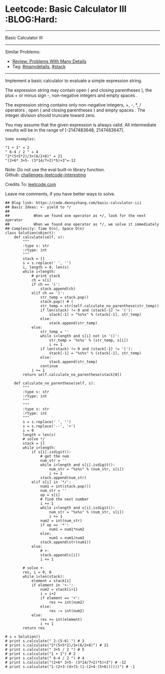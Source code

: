 # Leetcode: Basic Calculator III     :BLOG:Hard:


---

Basic Calculator III  

---

Similar Problems:  
-   [Review: Problems With Many Details](https://code.dennyzhang.com/review-manydetails)
-   Tag: [#manydetails](https://code.dennyzhang.com/tag/manydetails), [#stack](https://code.dennyzhang.com/tag/stack)

---

Implement a basic calculator to evaluate a simple expression string.  

The expression string may contain open ( and closing parentheses ), the plus + or minus sign -, non-negative integers and empty spaces .  

The expression string contains only non-negative integers, +, -, \*, / operators , open ( and closing parentheses ) and empty spaces . The integer division should truncate toward zero.  

You may assume that the given expression is always valid. All intermediate results will be in the range of [-2147483648, 2147483647].  

    Some examples:
    
    "1 + 1" = 2
    " 6-4 / 2 " = 4
    "2*(5+5*2)/3+(6/2+8)" = 21
    "(2+6* 3+5- (3*14/7+2)*5)+3"=-12

Note: Do not use the eval built-in library function.  
Github: [challenges-leetcode-interesting](https://github.com/DennyZhang/challenges-leetcode-interesting/tree/master/basic-calculator-iii)  

Credits To: [leetcode.com](https://leetcode.com/problems/basic-calculator-iii/description/)  

Leave me comments, if you have better ways to solve.  

    ## Blog link: https://code.dennyzhang.com/basic-calculator-iii
    ## Basic Ideas: +- yield to */
    ##
    ##           When we found one operator as +/, look for the next operator
    ##           When we found one operator as */, we solve it immediately
    ## Complexity: Time O(n), Space O(n)
    class Solution(object):
        def calculate(self, s):
            """
            :type s: str
            :rtype: int
            """
            stack = []
            s = s.replace(' ', '')
            i, length = 0, len(s)
            while i<length:
                # print stack
                ch = s[i]
                if ch == '(':
                    stack.append(ch)
                elif ch == ')':
                    str_temp = stack.pop()
                    stack.pop() # (
                    str_temp = str(self.calculate_no_parenthese(str_temp))
                    if len(stack) != 0 and (stack[-1] != '('):
                        stack[-1] = "%s%s" % (stack[-1], str_temp)
                    else:
                        stack.append(str_temp)
                else:
                    str_temp = ''
                    while i<length and s[i] not in '()':
                        str_temp = '%s%s' % (str_temp, s[i])
                        i += 1
                    if len(stack) != 0 and (stack[-1] != '('):
                        stack[-1] = "%s%s" % (stack[-1], str_temp)
                    else:
                        stack.append(str_temp)
                    continue
                i += 1
            return self.calculate_no_parenthese(stack[0])
    
        def calculate_no_parenthese(self, s):
            """
            :type s: str
            :rtype: int
            """
            """
            :type s: str
            :rtype: int
            """
            s = s.replace(' ', '')
            s = s.replace('--', '+')
            i = 0
            length = len(s)
            # solve */
            stack = []
            while i<length:
                if s[i].isdigit():
                    # get the num
                    num_str = ''
                    while i<length and s[i].isdigit():
                        num_str = "%s%s" % (num_str, s[i])
                        i += 1
                    stack.append(num_str)
                elif s[i] in '*/':
                    num1 = int(stack.pop())
                    num_str = ''
                    op = s[i]
                    # find the next number
                    i += 1
                    while i<length and s[i].isdigit():
                        num_str = "%s%s" % (num_str, s[i])
                        i += 1
                    num2 = int(num_str)
                    if op == '*':
                        num1 = num1*num2
                    else:
                        num1 = num1/num2
                    stack.append(str(num1))
                else:
                    # +-
                    stack.append(s[i])
                    i += 1
    
            # solve +-
            res, i = 0, 0
            while i<len(stack):
                element = stack[i]
                if element in '+-':
                    num2 = stack[i+1]
                    i = i+2
                    if element == '+':
                        res += int(num2)
                    else:
                        res -= int(num2)
                else:
                    res += int(element)
                    i += 1
            return res
    
    # s = Solution()
    # print s.calculate(" 2-(5-6) ") # 3
    # print s.calculate("2*(5+5*2)/3+(6/2+8)") # 21
    # print s.calculate(" 3+5 / 2 ") # 5
    # print s.calculate("1 + 1") # 2
    # print s.calculate(" 6-4 / 2 ") # 4
    # print s.calculate("(2+6* 3+5- (3*14/7+2)*5)+3") # -12
    # print s.calculate("1-(2+3-(4+(5-(1-(2+4-(5+6))))))") # -1